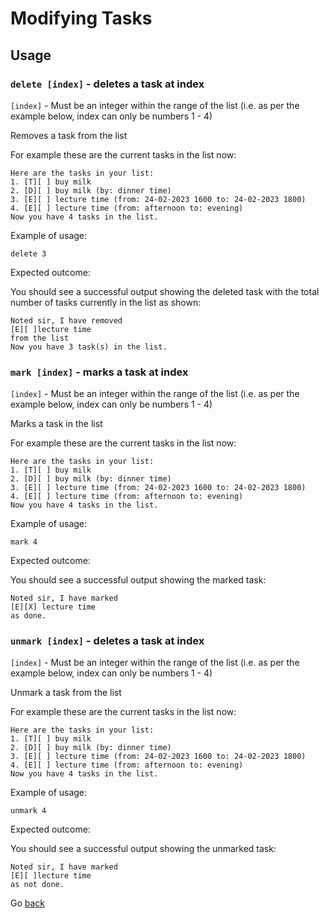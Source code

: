 # Modifying Tasks

## Usage

### `delete [index]` - deletes a task at index

`[index]` - Must be an integer within the range of the list (i.e. as per the example
below, index can only be numbers 1 - 4)

Removes a task from the list

For example these are the current tasks in the list now:

```
Here are the tasks in your list:
1. [T][ ] buy milk
2. [D][ ] buy milk (by: dinner time)
3. [E][ ] lecture time (from: 24-02-2023 1600 to: 24-02-2023 1800)
4. [E][ ] lecture time (from: afternoon to: evening)
Now you have 4 tasks in the list.
```

Example of usage:

`delete 3`

Expected outcome:

You should see a successful output showing the
deleted task with the total number of tasks
currently in the list as shown:

```
Noted sir, I have removed 
[E][ ]lecture time
from the list
Now you have 3 task(s) in the list.
```

### `mark [index]` - marks a task at index

`[index]` - Must be an integer within the range of the list (i.e. as per the example
below, index can only be numbers 1 - 4)

Marks a task in the list

For example these are the current tasks in the list now:

```
Here are the tasks in your list:
1. [T][ ] buy milk
2. [D][ ] buy milk (by: dinner time)
3. [E][ ] lecture time (from: 24-02-2023 1600 to: 24-02-2023 1800)
4. [E][ ] lecture time (from: afternoon to: evening)
Now you have 4 tasks in the list.
```

Example of usage:

`mark 4`

Expected outcome:

You should see a successful output showing the
marked task:

```
Noted sir, I have marked 
[E][X] lecture time
as done.
```

### `unmark [index]` - deletes a task at index

`[index]` - Must be an integer within the range of the list (i.e. as per the example
below, index can only be numbers 1 - 4)

Unmark a task from the list

For example these are the current tasks in the list now:

```
Here are the tasks in your list:
1. [T][ ] buy milk
2. [D][ ] buy milk (by: dinner time)
3. [E][ ] lecture time (from: 24-02-2023 1600 to: 24-02-2023 1800)
4. [E][ ] lecture time (from: afternoon to: evening)
Now you have 4 tasks in the list.
```

Example of usage:

`unmark 4`

Expected outcome:

You should see a successful output showing the
unmarked task:

```
Noted sir, I have marked 
[E][ ]lecture time
as not done.
```

Go [back](README.md)
